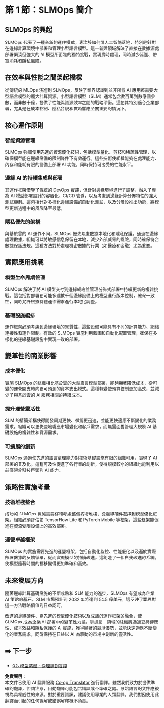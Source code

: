 <!--
CO_OP_TRANSLATOR_METADATA:
{
  "original_hash": "3d1708c413d3ea9ffcfb6f73ade3a07b",
  "translation_date": "2025-07-22T04:18:15+00:00",
  "source_file": "Module05/01.IntroduceSLMOps.md",
  "language_code": "hk"
}
-->
# 第 1 節：SLMOps 簡介

## SLMOps 的興起

SLMOps 代表了一種全新的運作模式，專注於如何將人工智能落地，特別是針對在邊緣計算環境中部署和管理小型語言模型。這一新興領域解決了直接在數據源處部署緊湊但強大的 AI 模型所面臨的獨特挑戰，實現實時處理，同時減少延遲、帶寬消耗和隱私風險。

## 在效率與性能之間架起橋樑

從傳統的 MLOps 演進到 SLMOps，反映了業界認識到並非所有 AI 應用都需要大型語言模型的龐大計算資源。小型語言模型（SLM）通常包含數百萬到數億個參數，而非數十億，提供了性能與資源效率之間的戰略平衡。這使其特別適合企業部署，尤其是在成本控制、隱私合規和實時響應至關重要的情況下。

## 核心運作原則

### 智能資源管理

SLMOps 強調使用先進的資源優化技術，包括模型量化、剪枝和稀疏性管理，以確保模型能在邊緣設備的限制條件下有效運行。這些技術使組織能夠在處理能力、內存和能耗有限的設備上部署 AI 功能，同時保持可接受的性能水平。

### 邊緣 AI 的持續集成與部署

其運作框架借鑒了傳統的 DevOps 實踐，但針對邊緣環境進行了調整，融入了專為 AI 模型部署設計的容器化、CI/CD 管道，以及考慮到邊緣計算分佈特性的強大測試機制。這包括針對多樣化邊緣設備的自動化測試，以及分階段推出功能，將模型更新過程中的風險降至最低。

### 隱私優先的架構

與基於雲的 AI 運作不同，SLMOps 優先考慮數據本地化和隱私保護。通過在邊緣處理數據，組織可以將敏感信息保留在本地，減少外部威脅的風險，同時確保符合數據保護法規。這種方法對於處理機密數據的行業（如醫療和金融）尤為重要。

## 實際應用挑戰

### 模型生命周期管理

SLMOps 解決了將 AI 模型交付到邊緣網絡並管理分佈式部署中持續更新的複雜挑戰。這包括對部署在可能多達數千個邊緣設備上的模型進行版本控制，確保一致性，同時允許根據具體運作需求進行本地化調整。

### 基礎設施編排

運作框架必須考慮到邊緣環境的異質性，這些設備可能具有不同的計算能力、網絡連接性和運作限制。有效的 SLMOps 實施利用藍圖和自動化配置管理，確保在多樣化的邊緣基礎設施中實現一致的部署。

## 變革性的商業影響

### 成本優化

實施 SLMOps 的組織相比基於雲的大型語言模型部署，能夠顯著降低成本，從可變的運營開支轉向更可預測的資本支出模式。這種轉變使預算控制更加高效，並減少了與基於雲的 AI 服務相關的持續成本。

### 提升運營靈活性

SLM 的精簡架構使得開發周期更快、微調更迅速，並能更快適應不斷變化的業務需求。組織可以更快速地響應市場變化和客戶需求，而無需面對管理大規模 AI 基礎設施的複雜性和資源需求。

### 可擴展的創新

SLMOps 通過使先進的語言處理能力對技術基礎設施有限的組織可用，實現了 AI 部署的普及化。這種可及性促進了各行業的創新，使得規模較小的組織也能利用以前僅限於科技巨頭的 AI 能力。

## 策略性實施考量

### 技術堆棧整合

成功的 SLMOps 實施需要仔細考慮整個技術堆棧，從邊緣硬件選擇到模型優化框架。組織必須評估如 TensorFlow Lite 和 PyTorch Mobile 等框架，這些框架能促進在資源受限設備上的高效部署。

### 運營卓越框架

SLMOps 的實施需要先進的運營框架，包括自動化監控、性能優化以及基於實際部署數據的反饋循環，從而實現模型的持續改進。這創造了一個自我改進的系統，使模型隨著時間的推移變得更加準確和高效。

## 未來發展方向

隨著邊緣計算基礎設施的不斷成熟和 SLM 能力的進步，SLMOps 有望成為企業 AI 策略的基石。SLM 市場預計到 2032 年將達到 54.5 億美元，這反映了業界對這一方法戰略價值的日益認可。

改進的邊緣硬件、更先進的模型優化技術以及成熟的運作框架的融合，使 SLMOps 成為企業 AI 部署中的變革性力量。掌握這一領域的組織將通過更具響應性、成本效益和隱私保護的 AI 實施，獲得顯著的競爭優勢，並能快速適應不斷變化的業務需求，同時保持在日益以 AI 為驅動的市場中創新的靈活性。

## ➡️ 下一步

- [02: 模型蒸餾 - 從理論到實踐](./02.SLMOps-Distillation.md)

**免責聲明**：  
本文件已使用 AI 翻譯服務 [Co-op Translator](https://github.com/Azure/co-op-translator) 進行翻譯。雖然我們致力於提供準確的翻譯，但請注意，自動翻譯可能包含錯誤或不準確之處。原始語言的文件應被視為具權威性的來源。對於重要資訊，建議使用專業的人類翻譯。我們對因使用此翻譯而引起的任何誤解或錯誤解釋概不負責。